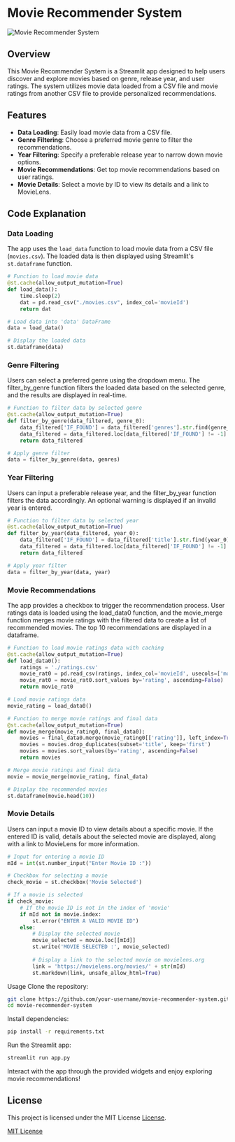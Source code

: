 # Movie Recommender System

![Movie Recommender System](https://i.redd.it/4fxxbm4opjd31.jpg)

## Overview

This Movie Recommender System is a Streamlit app designed to help users discover and explore movies based on genre, release year, and user ratings. The system utilizes movie data loaded from a CSV file and movie ratings from another CSV file to provide personalized recommendations.

## Features

- **Data Loading**: Easily load movie data from a CSV file.
- **Genre Filtering**: Choose a preferred movie genre to filter the recommendations.
- **Year Filtering**: Specify a preferable release year to narrow down movie options.
- **Movie Recommendations**: Get top movie recommendations based on user ratings.
- **Movie Details**: Select a movie by ID to view its details and a link to MovieLens.

## Code Explanation

### Data Loading

The app uses the `load_data` function to load movie data from a CSV file (`movies.csv`). The loaded data is then displayed using Streamlit's `st.dataframe` function.

```python
# Function to load movie data
@st.cache(allow_output_mutation=True)
def load_data():
    time.sleep(2)
    dat = pd.read_csv("./movies.csv", index_col='movieId')
    return dat

# Load data into 'data' DataFrame
data = load_data()

# Display the loaded data
st.dataframe(data)
```
### Genre Filtering
Users can select a preferred genre using the dropdown menu. The filter_by_genre function filters the loaded data based on the selected genre, and the results are displayed in real-time.

```python
# Function to filter data by selected genre
@st.cache(allow_output_mutation=True)
def filter_by_genre(data_filtered, genre_0):
    data_filtered['IF_FOUND'] = data_filtered['genres'].str.find(genre_0)
    data_filtered = data_filtered.loc[data_filtered['IF_FOUND'] != -1]
    return data_filtered

# Apply genre filter
data = filter_by_genre(data, genres)
```
### Year Filtering
Users can input a preferable release year, and the filter_by_year function filters the data accordingly. An optional warning is displayed if an invalid year is entered.
```python
# Function to filter data by selected year
@st.cache(allow_output_mutation=True)
def filter_by_year(data_filtered, year_0):
    data_filtered['IF_FOUND'] = data_filtered['title'].str.find(year_0)
    data_filtered = data_filtered.loc[data_filtered['IF_FOUND'] != -1]
    return data_filtered

# Apply year filter
data = filter_by_year(data, year)
```
### Movie Recommendations
The app provides a checkbox to trigger the recommendation process. User ratings data is loaded using the load_data0 function, and the movie_merge function merges movie ratings with the filtered data to create a list of recommended movies. The top 10 recommendations are displayed in a dataframe.

```python
# Function to load movie ratings data with caching
@st.cache(allow_output_mutation=True)
def load_data0():
    ratings = './ratings.csv'
    movie_rat0 = pd.read_csv(ratings, index_col='movieId', usecols=['movieId', 'rating'])
    movie_rat0 = movie_rat0.sort_values by='rating', ascending=False)
    return movie_rat0

# Load movie ratings data
movie_rating = load_data0()

# Function to merge movie ratings and final data
@st.cache(allow_output_mutation=True)
def movie_merge(movie_rating0, final_data0):
    movies = final_data0.merge(movie_rating0[['rating']], left_index=True, right_index=True)
    movies = movies.drop_duplicates(subset='title', keep='first')
    movies = movies.sort_values(by='rating', ascending=False)
    return movies

# Merge movie ratings and final data
movie = movie_merge(movie_rating, final_data)

# Display the recommended movies
st.dataframe(movie.head(10))
```
### Movie Details
Users can input a movie ID to view details about a specific movie. If the entered ID is valid, details about the selected movie are displayed, along with a link to MovieLens for more information.

```python
# Input for entering a movie ID
mId = int(st.number_input("Enter Movie ID :"))

# Checkbox for selecting a movie
check_movie = st.checkbox('Movie Selected')

# If a movie is selected
if check_movie:
    # If the movie ID is not in the index of 'movie'
    if mId not in movie.index:
        st.error("ENTER A VALID MOVIE ID")
    else:
        # Display the selected movie
        movie_selected = movie.loc[[mId]]
        st.write('MOVIE SELECTED :', movie_selected)
        
        # Display a link to the selected movie on movielens.org
        link = 'https://movielens.org/movies/' + str(mId)
        st.markdown(link, unsafe_allow_html=True)
```
Usage
Clone the repository:

```bash
git clone https://github.com/your-username/movie-recommender-system.git
cd movie-recommender-system
```
Install dependencies:
```bash
pip install -r requirements.txt
```
Run the Streamlit app:
```bash
streamlit run app.py
```
Interact with the app through the provided widgets and enjoy exploring movie recommendations!

## License

This project is licensed under the MIT License [License](https://github.com/John-Alex07/Medical_Diagnostic_Tool/blob/main/LICENSE).

[MIT License](https://opensource.org/licenses/MIT)

